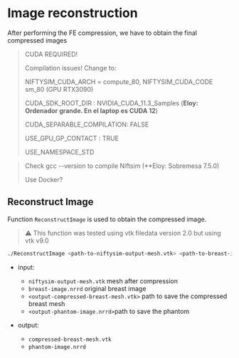 # Image reconstruction

After performing the FE compression, we have to obtain the final compressed images

> CUDA REQUIRED!
> 
> Compilation issues! Change to:
> 
> NIFTYSIM_CUDA_ARCH = compute_80, NIFTYSIM_CUDA_CODE sm_80 (GPU RTX3090)
> 
> CUDA_SDK_ROOT_DIR : NVIDIA_CUDA_11.3_Samples (**Eloy: Ordenador grande. En el laptop es CUDA 12**)
> 
> CUDA_SEPARABLE_COMPILATION: FALSE
> 
> USE_GPU_GP_CONTACT : TRUE
> 
> USE_NAMESPACE_STD

> Check gcc --version to compile Niftsim (**Eloy: Sobremesa 7.5.0)
> 
> Use Docker?


## Reconstruct Image

Function `ReconstructImage` is used to obtain the compressed image.

> :warning: This function was tested using vtk filedata version 2.0 but using vtk v9.0

```bash
./ReconstructImage <path-to-niftysim-output-mesh.vtk> <path-to-breast-image.nrrd> <output-compressed-breast-mesh.vtk> <output-phantom-image.nrrd> 
```

- input:
  - `niftysim-output-mesh.vtk` mesh after compression 
  - `breast-image.nrrd` original breast image
  - `<output-compressed-breast-mesh.vtk>` path to save the compressed breast mesh 
  - `<output-phantom-image.nrrd>`path to save the phantom

- output:
  - `compressed-breast-mesh.vtk`
  - `phantom-image.nrrd`
